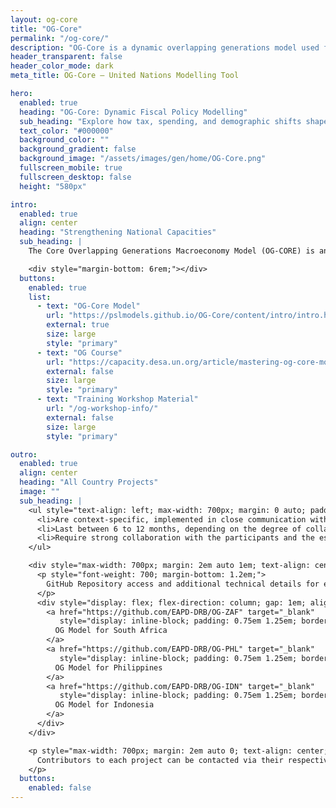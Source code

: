 ```yaml
---
layout: og-core
title: "OG-Core"
permalink: "/og-core/"
description: "OG-Core is a dynamic overlapping generations model used for long-term economic projections and policy analysis."
header_transparent: false
header_color_mode: dark
meta_title: OG-Core – United Nations Modelling Tool

hero:
  enabled: true
  heading: "OG-Core: Dynamic Fiscal Policy Modelling"
  sub_heading: "Explore how tax, spending, and demographic shifts shape long-term macroeconomic outcomes through an open-source overlapping generations framework."
  text_color: "#000000"
  background_color: ""
  background_gradient: false
  background_image: "/assets/images/gen/home/OG-Core.png"
  fullscreen_mobile: true
  fullscreen_desktop: false
  height: "580px"

intro:
  enabled: true
  align: center
  heading: "Strengthening National Capacities"
  sub_heading: |
    The Core Overlapping Generations Macroeconomy Model (OG-CORE) is an advanced quantitative tool developed to assist governments in analyzing and strategizing economic policies through rigorous "what-if" scenario analysis. OG-CORE is a powerful, flexible, and open-source tool to assess the impact of economic policies, including on population groups and generations across time. The model is particularly useful to study taxation and spending policies, social protection and pension systems, transfers, savings behavior, technological progress, and the effect of demographic changes. This model is used effectively for policy analysis in the United States, Malaysia, India, the United Kingdom, Italy, Germany, Latvia, and within the European Union.

    <div style="margin-bottom: 6rem;"></div>
  buttons:
    enabled: true
    list:
      - text: "OG-Core Model"
        url: "https://pslmodels.github.io/OG-Core/content/intro/intro.html"
        external: true
        size: large
        style: "primary"
      - text: "OG Course"
        url: "https://capacity.desa.un.org/article/mastering-og-core-model-theory-technical-applications-and-policy-use-cases"
        external: false
        size: large
        style: "primary"
      - text: "Training Workshop Material"
        url: "/og-workshop-info/"
        external: false
        size: large
        style: "primary"

outro:
  enabled: true
  align: center
  heading: "All Country Projects"
  image: ""
  sub_heading: |
    <ul style="text-align: left; max-width: 700px; margin: 0 auto; padding-left: 1.2em; list-style-type: disc;">
      <li>Are context-specific, implemented in close communication with national partners to address specific national needs and interests.</li>
      <li>Last between 6 to 12 months, depending on the degree of collaboration, data availability, existing technical capacities, and institutional dynamics.</li>
      <li>Require strong collaboration with the participants and the establishment of an active technical modelling team where diverse institutions pool expertise.</li>
    </ul>

    <div style="max-width: 700px; margin: 2em auto 1em; text-align: center;">
      <p style="font-weight: 700; margin-bottom: 1.2em;">
        GitHub Repository access and additional technical details for each national OG-Core implementation:
      </p>
      <div style="display: flex; flex-direction: column; gap: 1em; align-items: center;">
        <a href="https://github.com/EAPD-DRB/OG-ZAF" target="_blank"
           style="display: inline-block; padding: 0.75em 1.25em; border: 2px solid #007BFF; border-radius: 6px; color: #007BFF; text-decoration: none; font-weight: 600;">
          OG Model for South Africa
        </a>        
        <a href="https://github.com/EAPD-DRB/OG-PHL" target="_blank"
           style="display: inline-block; padding: 0.75em 1.25em; border: 2px solid #007BFF; border-radius: 6px; color: #007BFF; text-decoration: none; font-weight: 600;">
          OG Model for Philippines 
        </a>
        <a href="https://github.com/EAPD-DRB/OG-IDN" target="_blank"
           style="display: inline-block; padding: 0.75em 1.25em; border: 2px solid #007BFF; border-radius: 6px; color: #007BFF; text-decoration: none; font-weight: 600;">
          OG Model for Indonesia
        </a>
      </div>
    </div>

    <p style="max-width: 700px; margin: 2em auto 0; text-align: center;">
      Contributors to each project can be contacted via their respective country project pages linked above.
    </p>
  buttons:
    enabled: false
---
```

